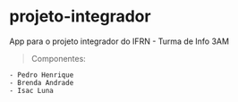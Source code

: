 # projeto-integrador
App para o projeto integrador do IFRN - Turma de Info 3AM

> Componentes:

	- Pedro Henrique
	- Brenda Andrade
	- Isac Luna
